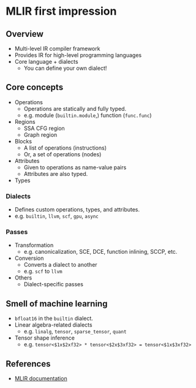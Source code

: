 # MLIR first impression

## Overview

- Multi-level IR compiler framework
- Provides IR for high-level programming languages
- Core language + dialects
  - You can define your own dialect!

## Core concepts

- Operations
  - Operations are statically and fully typed.
  - e.g. module (`builtin.module`,) function (`func.func`)
- Regions
  - SSA CFG region
  - Graph region
- Blocks
  - A list of operations (instructions)
  - Or, a set of operations (nodes)
- Attributes
  - Given to operations as name-value pairs
  - Attributes are also typed.
- Types

### Dialects

- Defines custom operations, types, and attributes.
- e.g. `builtin`, `llvm`, `scf`, `gpu`, `async`

### Passes

- Transformation
  - e.g. canonicalization, SCE, DCE, function inlining, SCCP, etc.
- Conversion
  - Converts a dialect to another
  - e.g. `scf` to `llvm`
- Others
  - Dialect-specific passes

## Smell of machine learning

- `bfloat16` in the `builtin` dialect.
- Linear algebra-related dialects
  - e.g. `linalg`, `tensor`, `sparse_tensor`, `quant`
- Tensor shape inference
  - e.g. `tensor<$1x$2xf32> * tensor<$2x$3xf32> = tensor<$1x$3xf32>`

## References

- [MLIR documentation](https://mlir.llvm.org/docs/)
